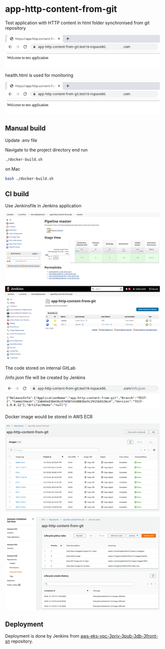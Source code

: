 # app-http-content-from-git

Test application with HTTP content in html folder synchronised from git repository

![index.html](images/20201213-185443-screenshot.png)

health.html is used for monitoring

![health.html](images/20201213-185443-screenshot.png)

## Manual build

Update .env file

Navigate to the project directory end run
```bash
./docker-build.sh
```

on Mac
```bash
bash ./docker-build.sh
```

## CI build

Use Jenkinsfile in Jenkins application

![Jenkins pipeline](images/20201213-151352-screenshot.png)

![Jenkins multi-branch pipeline](images/20201213-151329-screenshot.png)

The code stored on internal GitLab

/info.json file will be created by Jenkins

![info.json](images/20201213-185544-screenshot.png)

Docker image would be stored in AWS ECR

![AWS ECR](images/20201213-183519-screenshot.png)

![AWS ECR Lifecycle Policy](images/20201213-151726-screenshot.png)

## Deployment

Deployment is done by Jenkins from [aws-eks-vpc-3priv-3pub-3db-3front-sn](https://github.com/Vadim-Zenin/aws-eks-vpc-3priv-3pub-3db-3front-sn) repository.
